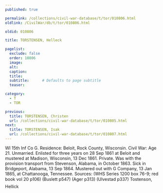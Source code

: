 ```yaml
---
published: true

permalink: /collections/civil-war-database/t/tor/010806.html
oldlink: /CivilWar/db/t/tor/010806.html

oldid: 010806

title: TORSTENSEN, Helleck

pagelist:
  exclude: false
  order: 10806
  image: 
  alt:
  caption:
  title:
  subtitle:      # Defaults to page subtitle
  teaser:

category: 
  - T 
  - TOR

previous:
  title: TORSTENSEN, Christen
  url: /collections/civil-war-database/t/tor/010805.html  
next:
  title: TORSTENSEN, Isak
  url: /collections/civil-war-database/t/tor/010807.html   
---
```

WI 15th Inf Co G. Residence: Beloit, Rock County, Wisconsin. Civil War: Age 21. Unmarried. Enlisted for three years on 28 Sep 1861 at Beloit and mustered at Madison, Wisconsin, 13 Dec 1861. Private. Was with the provision transport from Stevenson, Alabama, in October 1863. Sick in Bridgeport, Alabama, 13 Sep 1864. Mustered out with G Company, 13 Jan 1865, at Chattanooga, Tennessee. Sources: (WHS Series 1200 box 76-9; red book vol 20 p106) (Buslett p547) (Ager p313) (Ulvestad p337) &#147;Tostenson, Hellick&#148;